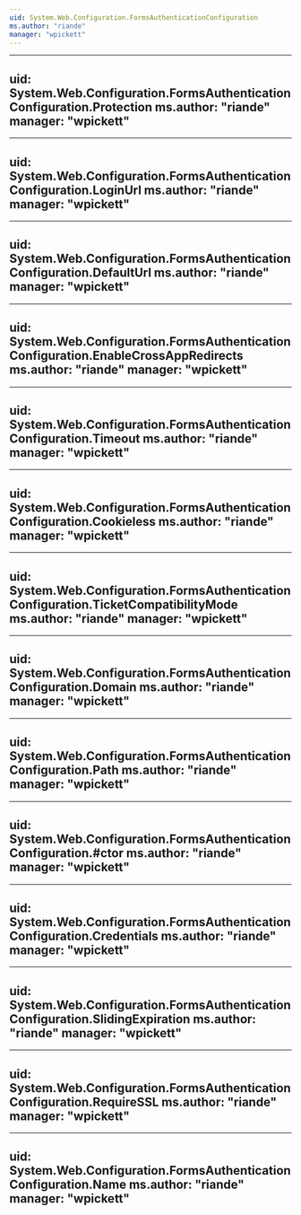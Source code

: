 ```yaml
---
uid: System.Web.Configuration.FormsAuthenticationConfiguration
ms.author: "riande"
manager: "wpickett"
---
```


---
uid: System.Web.Configuration.FormsAuthenticationConfiguration.Protection
ms.author: "riande"
manager: "wpickett"
---

---
uid: System.Web.Configuration.FormsAuthenticationConfiguration.LoginUrl
ms.author: "riande"
manager: "wpickett"
---

---
uid: System.Web.Configuration.FormsAuthenticationConfiguration.DefaultUrl
ms.author: "riande"
manager: "wpickett"
---

---
uid: System.Web.Configuration.FormsAuthenticationConfiguration.EnableCrossAppRedirects
ms.author: "riande"
manager: "wpickett"
---

---
uid: System.Web.Configuration.FormsAuthenticationConfiguration.Timeout
ms.author: "riande"
manager: "wpickett"
---

---
uid: System.Web.Configuration.FormsAuthenticationConfiguration.Cookieless
ms.author: "riande"
manager: "wpickett"
---

---
uid: System.Web.Configuration.FormsAuthenticationConfiguration.TicketCompatibilityMode
ms.author: "riande"
manager: "wpickett"
---

---
uid: System.Web.Configuration.FormsAuthenticationConfiguration.Domain
ms.author: "riande"
manager: "wpickett"
---

---
uid: System.Web.Configuration.FormsAuthenticationConfiguration.Path
ms.author: "riande"
manager: "wpickett"
---

---
uid: System.Web.Configuration.FormsAuthenticationConfiguration.#ctor
ms.author: "riande"
manager: "wpickett"
---

---
uid: System.Web.Configuration.FormsAuthenticationConfiguration.Credentials
ms.author: "riande"
manager: "wpickett"
---

---
uid: System.Web.Configuration.FormsAuthenticationConfiguration.SlidingExpiration
ms.author: "riande"
manager: "wpickett"
---

---
uid: System.Web.Configuration.FormsAuthenticationConfiguration.RequireSSL
ms.author: "riande"
manager: "wpickett"
---

---
uid: System.Web.Configuration.FormsAuthenticationConfiguration.Name
ms.author: "riande"
manager: "wpickett"
---
